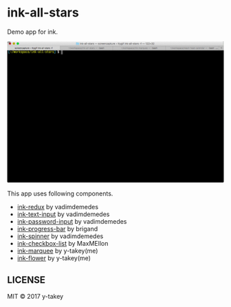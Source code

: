 # ink-all-stars

Demo app for ink.

![Demo Image](./.github/demo.gif)

This app uses following components.

* [ink-redux](https://github.com/vadimdemedes/ink-redux) by vadimdemedes
* [ink-text-input](https://github.com/vadimdemedes/ink-text-input) by vadimdemedes
* [ink-password-input](https://github.com/vadimdemedes/ink-password-input) by vadimdemedes
* [ink-progress-bar](https://github.com/brigand/ink-progress-bar) by brigand
* [ink-spinner](https://github.com/vadimdemedes/ink-spinner) by vadimdemedes
* [ink-checkbox-list](https://github.com/MaxMEllon/ink-checkbox-list) by MaxMEllon
* [ink-marquee](https://github.com/y-takey/ink-marquee) by y-takey(me)
* [ink-flower](https://github.com/y-takey/ink-flower) by y-takey(me)


LICENSE
---

MIT © 2017 y-takey

